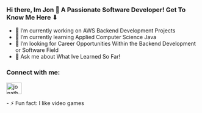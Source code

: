 ### Hi there, Im Jon 👋 A Passionate Software Developer! Get To Know Me Here ⬇

- 🔭 I’m currently working on AWS Backend Development Projects
- 🌱 I’m currently learning Applied Computer Science Java
- 🤔 I’m looking for Career Opportunities Within the Backend Development or Software Field
- 💬 Ask me about What Ive Learned So Far!
<h3 align="left">Connect with me:</h3>
<p align="left">
<a href="https://linkedin.com/in/jonathan-roy5" target="blank"><img align="center" src="https://raw.githubusercontent.com/rahuldkjain/github-profile-readme-generator/master/src/images/icons/Social/linked-in-alt.svg" alt="jonathan-roy5" height="30" width="40" /></a>
</p>
- ⚡ Fun fact: I like video games
